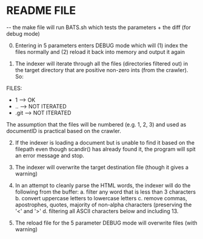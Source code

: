 README FILE
================

-- the make file will run BATS.sh which tests the parameters + the diff
(for debug mode)

0. Entering in 5 parameters enters DEBUG mode which will (1) index the
   files normally and (2) reload it back into memory and output it again 
   
1. The indexer will iterate through all the files (directories filtered
out) in the target directory that are positive non-zero ints (from the crawler). So:

FILES:
 - 1 --> OK
 - .. --> NOT ITERATED
 - .git --> NOT ITERATED

The assumption that the files will be numbered (e.g. 1, 2, 3) and used
as documentID is practical based on the crawler.

2. If the indexer is loading a document but is unable to find it based
   on the filepath even though scandir() has already found it,
   the program will spit an error message and stop.

3. The indexer will overwrite the target destination file (though it
   gives a warning)

4. In an attempt to cleanly parse the HTML words, the indexer will do the following from the buffer: 
  a. filter any word that is less than 3 characters
  b. convert uppercase letters to lowercase letters
  c. remove commas, apostrophes, quotes, majority of non-alpha
  characters (preserving the '<' and '>'
  d. filtering all ASCII characters below and including 13.
  
5. The reload file for the 5 parameter DEBUG mode will overwrite files
   (with warning)

